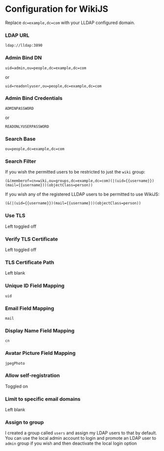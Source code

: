 # Configuration for WikiJS
Replace `dc=example,dc=com` with your LLDAP configured domain.
### LDAP URL
```
ldap://lldap:3890
```
### Admin Bind DN
```
uid=admin,ou=people,dc=example,dc=com
```
or 
```
uid=readonlyuser,ou=people,dc=example,dc=com
```
### Admin Bind Credentials
```
ADMINPASSWORD
```
or
```
READONLYUSERPASSWORD
```
### Search Base
```
ou=people,dc=example,dc=com
```
### Search Filter
If you wish the permitted users to be restricted to just the `wiki` group: 
```
(&(memberof=cn=wiki,ou=groups,dc=example,dc=com)(|(uid={{username}})(mail={{username}))(objectClass=person))
```
If you wish any of the registered LLDAP users to be permitted to use WikiJS:
```
(&(|(uid={{username}})(mail={{username}))(objectClass=person))
```
### Use TLS
Left toggled off
### Verify TLS Certificate
Left toggled off
### TLS Certificate Path
Left blank
### Unique ID Field Mapping
```
uid
```
### Email Field Mapping
```
mail
```
### Display Name Field Mapping
```
cn
```
### Avatar Picture Field Mapping
```
jpegPhoto
```
### Allow self-registration
Toggled on
### Limit to specific email domains
Left blank
### Assign to group
I created a group called `users` and assign my LDAP users to that by default. 
You can use the local admin account to login and promote an LDAP user to `admin` group if you wish and then deactivate the local login option 
